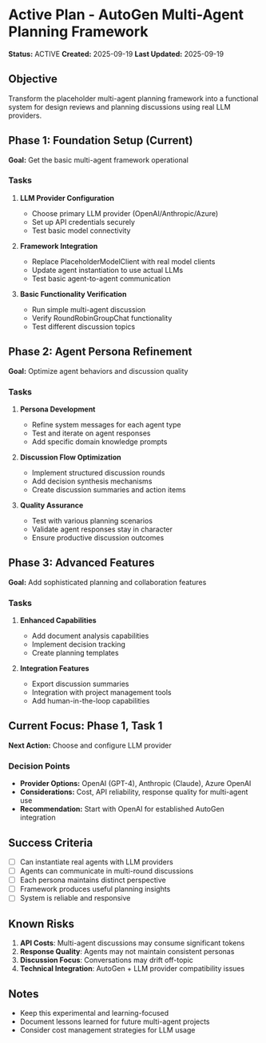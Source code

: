 # Active Plan - AutoGen Multi-Agent Planning Framework

**Status:** ACTIVE
**Created:** 2025-09-19
**Last Updated:** 2025-09-19

## Objective
Transform the placeholder multi-agent planning framework into a functional system for design reviews and planning discussions using real LLM providers.

## Phase 1: Foundation Setup (Current)
**Goal:** Get the basic multi-agent framework operational

### Tasks
1. **LLM Provider Configuration**
   - Choose primary LLM provider (OpenAI/Anthropic/Azure)
   - Set up API credentials securely
   - Test basic model connectivity

2. **Framework Integration**
   - Replace PlaceholderModelClient with real model clients
   - Update agent instantiation to use actual LLMs
   - Test basic agent-to-agent communication

3. **Basic Functionality Verification**
   - Run simple multi-agent discussion
   - Verify RoundRobinGroupChat functionality
   - Test different discussion topics

## Phase 2: Agent Persona Refinement
**Goal:** Optimize agent behaviors and discussion quality

### Tasks
1. **Persona Development**
   - Refine system messages for each agent type
   - Test and iterate on agent responses
   - Add specific domain knowledge prompts

2. **Discussion Flow Optimization**
   - Implement structured discussion rounds
   - Add decision synthesis mechanisms
   - Create discussion summaries and action items

3. **Quality Assurance**
   - Test with various planning scenarios
   - Validate agent responses stay in character
   - Ensure productive discussion outcomes

## Phase 3: Advanced Features
**Goal:** Add sophisticated planning and collaboration features

### Tasks
1. **Enhanced Capabilities**
   - Add document analysis capabilities
   - Implement decision tracking
   - Create planning templates

2. **Integration Features**
   - Export discussion summaries
   - Integration with project management tools
   - Add human-in-the-loop capabilities

## Current Focus: Phase 1, Task 1
**Next Action:** Choose and configure LLM provider

### Decision Points
- **Provider Options:** OpenAI (GPT-4), Anthropic (Claude), Azure OpenAI
- **Considerations:** Cost, API reliability, response quality for multi-agent use
- **Recommendation:** Start with OpenAI for established AutoGen integration

## Success Criteria
- [ ] Can instantiate real agents with LLM providers
- [ ] Agents can communicate in multi-round discussions
- [ ] Each persona maintains distinct perspective
- [ ] Framework produces useful planning insights
- [ ] System is reliable and responsive

## Known Risks
1. **API Costs**: Multi-agent discussions may consume significant tokens
2. **Response Quality**: Agents may not maintain consistent personas
3. **Discussion Focus**: Conversations may drift off-topic
4. **Technical Integration**: AutoGen + LLM provider compatibility issues

## Notes
- Keep this experimental and learning-focused
- Document lessons learned for future multi-agent projects
- Consider cost management strategies for LLM usage